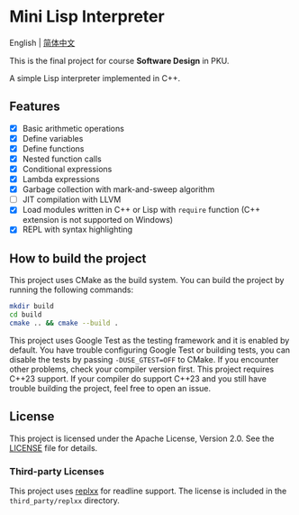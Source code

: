 # Mini Lisp Interpreter

English | [简体中文](./README.zh-CN.md)

This is the final project for course **Software Design** in PKU.

A simple Lisp interpreter implemented in C++.

## Features

- [x] Basic arithmetic operations
- [x] Define variables
- [x] Define functions
- [x] Nested function calls
- [x] Conditional expressions
- [x] Lambda expressions
- [x] Garbage collection with mark-and-sweep algorithm
- [ ] JIT compilation with LLVM
- [x] Load modules written in C++ or Lisp with `require` function (C++ extension is not supported on Windows)
- [x] REPL with syntax highlighting

## How to build the project

This project uses CMake as the build system. You can build the project by running the following commands:

```bash
mkdir build
cd build
cmake .. && cmake --build .
```

This project uses Google Test as the testing framework and it is enabled by default. You have trouble configuring Google Test or building tests, you can disable the tests by passing `-DUSE_GTEST=OFF` to CMake. If you encounter other problems, check your compiler version first. This project requires C++23 support. If your compiler do support C++23 and you still have trouble building the project, feel free to open an issue.

## License
This project is licensed under the Apache License, Version 2.0. See the [LICENSE](./LICENSE) file for details.

### Third-party Licenses
This project uses [replxx](https://github.com/AmokHuginnsson/replxx) for readline support. The license is included in the `third_party/replxx` directory.